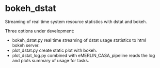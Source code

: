 # bokeh_dstat
Streaming of real time system resource statistics with dstat and bokeh.

Three options under development:
-  	bokeh_dstat.py real time streaming of dstat usage statistics to html bokeh server.
- plot_dstat.py create static plot with bokeh.
- plot_dstat_log.py combined with eMERLIN_CASA_pipeline reads the log and plots summary of usage for tasks.
